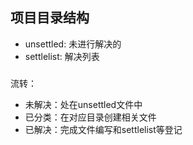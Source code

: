 ## 项目目录结构
- unsettled: 未进行解决的
- settlelist: 解决列表

### 
流转：
- 未解决：处在unsettled文件中 
- 已分类：在对应目录创建相关文件
- 已解决：完成文件编写和settlelist等登记